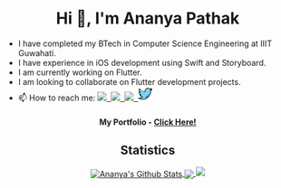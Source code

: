 <h1 align="center">Hi 👋, I'm Ananya Pathak</h1>

- I have completed my BTech in Computer Science Engineering at IIIT Guwahati.
- I have experience in iOS development using Swift and Storyboard.
- I am currently working on Flutter.
- I am looking to collaborate on Flutter development projects.
- 📫 How to reach me: <a href="mailto:ananyasomu@gmail.com">
        <img src="https://upload.wikimedia.org/wikipedia/commons/7/7e/Gmail_icon_%282020%29.svg" height=25/>&nbsp;
    </a>
    <a href="https://www.linkedin.com/in/ananya-pathak-165765191/">
        <img src="https://upload.wikimedia.org/wikipedia/commons/thumb/c/ca/LinkedIn_logo_initials.png/768px-LinkedIn_logo_initials.png" height=25/>&nbsp;
    </a>
    <a href="https://www.instagram.com/meals.n.deals/">
        <img src="https://upload.wikimedia.org/wikipedia/commons/thumb/e/e7/Instagram_logo_2016.svg/1024px-Instagram_logo_2016.svg.png" height=25/>&nbsp;
    </a>
    <a href="https://www.twitter.com/AnanyaPath28941/">
        <img src="https://raw.githubusercontent.com/8bithemant/8bithemant/master/twitter.png?raw=true" height=25/>
    </a>
<!-- 
[![Github](https://img.shields.io/badge/-ana-pat-black?style=flat&labelColor=black&logo=github&logoColor=white)](https://gitstats.me/ana-pat)
   -->
<div align="center">
    <h4 align="center">My Portfolio - <a href="https://ana-pat.github.io/home/">Click Here!</a></h4>    
</div>    
<!--     
[![Github activity graph](https://activity-graph.herokuapp.com/graph?username=ana-pat&theme=react-dark&hide_border=true&color=BDDFFF&line=6E93B5&point=BDDFFF)](https://git.io/ana-pat&hide_border=true)
     -->

<div align="center">
    <h2>Statistics</h2>
    <a href="https://github.com/ana-pat">
      <img align="center" src="https://github-readme-stats.vercel.app/api?username=ana-pat&show_icons=true&theme=react&line_height=27" alt="Ananya's Github Stats"/>
    </a>
    <a href="https://github.com/ana-pat">
      <img align="center" src="https://github-readme-stats.vercel.app/api/top-langs/?username=ana-pat&theme=react&hide_langs_below=1&exclude_repo=CS306-Machine-Learning" />
     </a>
     <img width="49.5%" src="http://github-readme-streak-stats.herokuapp.com?user=ana-pat&theme=react&hide_border=true" />
</div> 
<!---
ana-pat/ana-pat is a ✨ special ✨ repository because its `README.md` (this file) appears on your GitHub profile.
You can click the Preview link to take a look at your changes.
--->
